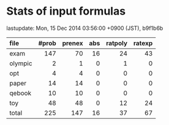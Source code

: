 
# Stats of input formulas

lastupdate: Mon, 15 Dec 2014 03:56:00 +0900 (JST), b9f1b6b

|file| #prob | prenex | abs | ratpoly | ratexp|
|:--|--:|--:|--:|--:|--:|
| exam |  147  |  70  |  16  |  24  |  43  |
| olympic |  2  |  1  |  0  |  1  |  0  |
| opt |  4 | 4 | 0 | 0 | 0 |
| paper | 14 | 14 | 0 | 0 | 0 |
| qebook | 10 | 10 | 0 | 0 | 0 |
| toy | 48 | 48 | 0 | 12 | 24 |
|total | 225 | 147 | 16 | 37 | 67 |
